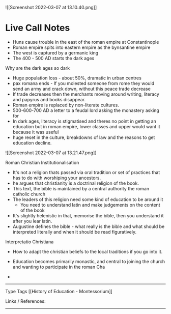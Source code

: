 ![[Screenshot 2022-03-07 at 13.10.40.png]]


# Live Call Notes 

- Huns cause trouble in the east of the roman empire at Constantinople
- Roman empire spits into eastern empire as the bynsantine empire
- The west is captured by a germanic king
- The 400 - 500 AD starts the dark ages

Why are the dark ages so dark
- Huge population loss - about 50%, dramatic in urban centres
- pax romana ends - If you molested someone from rome they would send an army and crack down, without this peace trade decrease
- If trade decreases then the merchants moving around writing, literacy and papyrus and books disappear.
- Roman empire is replaced by non-literate cultures.
- 500-600-700 AD a letter to a feudal lord asking the monastery asking for 
- In dark ages, literacy is stigmatised and theres no point in getting an education but in roman empire, lower classes and upper would want it because it was useful
- huge reset in the culture, breakdowns of law and the reasons to get education decline.


![[Screenshot 2022-03-07 at 13.21.47.png]]

Roman Christian Institutionalisation
- It's not a religion thats passed via oral tradition or set of practices that has to do with worshiping your ancestors.
- he argues that christianity is a doctrinal religion of the book.
- This text, the bible is maintained by a central authority the roman catholic church
- The leaders of this religion need some kind of education to be around it
	- You need to understand latin and make judgements on the content of the book
- It's slightly helenistic in that, memorise the bible, then you understand it after you lear latin. 
- Augustine defines the bible - what really is the bible and what should be interpreted literally and when it should be read figuratively.

Interpretatio Christiana
- How to adapt the christian beliefs to the local traditions if you go into it.

- Education becomes primarily monastic, and central to joining the church and wanting to participate in the roman Cha
- 

---
Type 
Tags [[History of Education - Montessorium]]

Links / References:


---